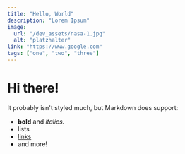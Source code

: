 ```yaml
---
title: "Hello, World"
description: "Lorem Ipsum"
image:
  url: "/dev_assets/nasa-1.jpg"
  alt: "platzhalter"
link: "https://www.google.com"
tags: ["one", "two", "three"]
---
```


# Hi there!

It probably isn't styled much, but Markdown does support:

- **bold** and _italics._
- lists
- [links](https://astro.build)
- and more!

